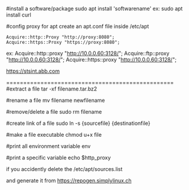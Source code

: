 #install a software/package
sudo apt install 'softwarename'
ex: sudo apt install curl


#config proxy for apt
create an apt.conf file inside /etc/apt
```
Acquire::http::Proxy "http://proxy:8080";
Acquire::https::Proxy "https://proxy:8080";
```
ex:
Acquire::http::proxy  "http://10.0.0.60:3128/";
Acquire::ftp::proxy "http://10.0.0.60:3128/";
Acquire::https::proxy "http://10.0.0.60:3128/";

https://stsint.abb.com

=================================================
#extract a file
tar -xf filename.tar.bz2

#rename a file
mv filename newfilename

#remove/delete a file
sudo rm filename

#create link of a file
sudo ln -s {sourcefile} {destinationfile}

#make a file executable
chmod u+x file

#print all environment variable
env

#print a specific variable
echo $http_proxy

if you accidently delete the /etc/apt/sources.list

and generate it from 
https://repogen.simplylinux.ch